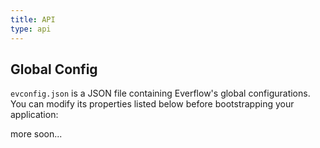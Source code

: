 ```yaml
---
title: API
type: api
---
```


## Global Config

`evconfig.json` is a JSON file containing Everflow's global configurations. You can modify its properties listed below before bootstrapping your application:

more soon...
